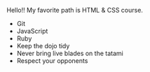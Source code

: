 Hello!!
My favorite path is HTML &  CSS course.
* Git
* JavaScript
* Ruby
* Keep the dojo tidy
* Never bring live blades on the tatami
* Respect your opponents
